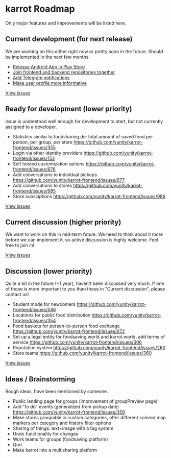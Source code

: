# karrot Roadmap

Only major features and improvements will be listed here.

## Current development (for next release)

We are working on this either right now or pretty soon in the future. Should be implemented in the next few months.

- [Release Android App in Play Store](https://github.com/yunity/karrot-frontend/issues/984)
- [Join frontend and backend repositories together](https://github.com/yunity/karrot-frontend/issues/613)
- [Add Telegram notifications](https://github.com/yunity/karrot-frontend/issues/982)
- [Make user profile more informative](https://github.com/yunity/karrot-frontend/issues/552)

[View issues](https://github.com/yunity/karrot-frontend/milestone/13)

## Ready for development (lower priority)

Issue is understood well enough for development to start, but not currently assigned to a developer.

- Statistics similar to foodsharing.de: total amount of  saved food per person, per group, per store https://github.com/yunity/karrot-frontend/issues/355
- Login via other identity providers https://github.com/yunity/karrot-frontend/issues/154
- Self hosted customization options https://github.com/yunity/karrot-frontend/issues/676
- Add conversations to individual pickups https://github.com/yunity/karrot-frontend/issues/677
- Add conversations to stores https://github.com/yunity/karrot-frontend/issues/985
- Store subsciptions https://github.com/yunity/karrot-frontend/issues/986

[View issues](https://github.com/yunity/karrot-frontend/milestone/12)

## Current discussion (higher priority)

We want to work on this in mid-term future. We need to think about it more before we can implement it, so active discussion is highly welcome. Feel free to join in!

[View issues](https://github.com/yunity/karrot-frontend/milestone/9)

## Discussion (lower priority)

Quite a bit in the future (~1 year), haven't been discussed very much. If one of those is more important to you than those in "Current discussion", please contact us!

- Student mode for newcomers https://github.com/yunity/karrot-frontend/issues/546
- Locations for public food distribution https://github.com/yunity/karrot-frontend/issues/354
- Food baskets for person-to-person food exchange https://github.com/yunity/karrot-frontend/issues/672
- Set up a legal entity for foodsaving.world and karrot.world, add terms of service https://github.com/yunity/karrot-frontend/issues/606
- Reputation system https://github.com/yunity/karrot-frontend/issues/260
- Store teams https://github.com/yunity/karrot-frontend/issues/360

[View issues](https://github.com/yunity/karrot-frontend/milestone/10)

## Ideas / Brainstorming

Rough ideas, have been mentioned by someone.

- Public landing page for groups (improvement of groupPreview page)
- Add "to do" events (generalized from pickup date) https://github.com/yunity/karrot-frontend/issues/359
- Make stores groupable in custom categories, offer different colored map markers per category and history filter options
- Sharing of things: text+image with a tag system
- Undo functionality for changes
- Work teams for groups (foodsaving platform)
- Quiz
- Make karrot into a multisharing platform
